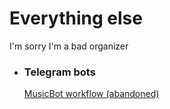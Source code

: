 # Everything else ### 

I'm sorry I'm a bad organizer 

- ### Telegram bots ### 

  [MusicBot workflow (abandoned)](https://github.com/henloscape/musicbot)